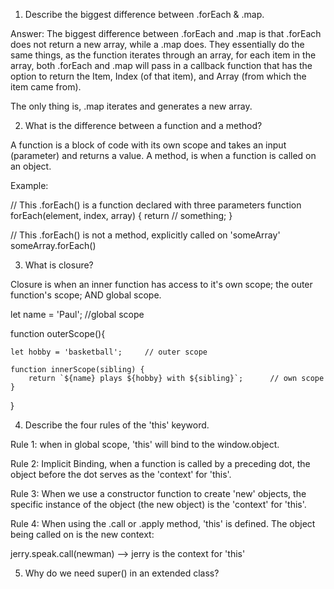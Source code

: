 

1. Describe the biggest difference between .forEach & .map.

Answer: The biggest difference between .forEach and .map is that .forEach does not return a new array, while a .map does. They essentially do the same things, as the function iterates through an array, for each item in the array, both .forEach and .map will pass in a callback function that has the option to return the Item, Index (of that item), and Array (from which the item came from). 

The only thing is, .map iterates and generates a new array.

2. What is the difference between a function and a method?

A function is a block of code with its own scope and takes an input (parameter) and returns a value. A method, is when a function is called on an object. 

Example:

// This .forEach() is a function declared with three parameters
function forEach(element, index, array) {
    return // something;
}

// This .forEach() is not a method, explicitly called on 'someArray'
someArray.forEach()


3. What is closure?

Closure is when an inner function has access to it's own scope; the outer function's scope; AND global scope.

let name = 'Paul';               //global scope

function outerScope(){

    let hobby = 'basketball';     // outer scope

    function innerScope(sibling) {
        return `${name} plays ${hobby} with ${sibling}`;      // own scope
    }
}

4. Describe the four rules of the 'this' keyword.

Rule 1: when in global scope, 'this' will bind to the window.object.

Rule 2: Implicit Binding, when a function is called by a preceding dot, the object before the dot serves as the 'context' for 'this'.

Rule 3: When we use a constructor function to create 'new' objects, the specific instance of the object (the new object) is the 'context' for 'this'.

Rule 4: When using the .call or .apply method, 'this' is defined. The object being called on is the new context:

jerry.speak.call(newman) --> jerry is the context for 'this'

5. Why do we need super() in an extended class?

